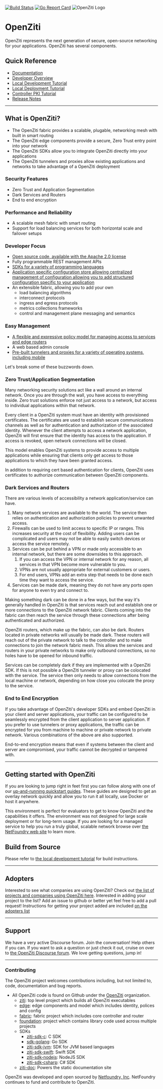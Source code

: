 [![Build Status](https://github.com/openziti/ziti/actions/workflows/main.yml/badge.svg)](https://github.com/openziti/ziti/actions/workflows/main.yml)
[![Go Report Card](https://goreportcard.com/badge/github.com/openziti/ziti)](https://goreportcard.com/report/github.com/openziti/ziti)
![OpenZiti Logo](https://raw.githubusercontent.com/openziti/ziti-doc/main/docusaurus/static/img/ziti-logo-dark.svg)

# OpenZiti

OpenZiti represents the next generation of secure, open-source networking for your applications. OpenZiti has several components.

## Quick Reference

* [Documentation](https://openziti.github.io/)
* [Developer Overview](./doc/001-overview.md)
* [Local Development Tutorial](./doc/002-local-dev.md)
* [Local Deployment Tutorial](./doc/003-local-deploy.md)
* [Controller PKI Tutorial](./doc/004-controller-pki.md)
* [Release Notes](./CHANGELOG.md)

---

## What is OpenZiti?

* The OpenZiti fabric provides a scalable, plugable, networking mesh with built in smart routing
* The OpenZiti edge components provide a secure, Zero Trust entry point into your network
* The OpenZiti SDKs allow you to integrate OpenZiti directly into your applications
* The OpenZiti tunnelers and proxies allow existing applications and networks to take advantage of a OpenZiti deployment

### Security Features

* Zero Trust and Application Segmentation
* Dark Services and Routers
* End to end encryption

### Performance and Reliability

* A scalable mesh fabric with smart routing
* Support for load balancing services for both horizontal scale and failover setups

### Developer Focus

* [Open source code, available with the Apache 2.0 license](https://github.com/openziti)
* Fully programmable REST management APIs
* [SDKs for a variety of programming languages](https://openziti.github.io/ziti/clients/sdks)
* [Application specific configuration store allowing centralized management of configuration allowing you to add structured configuration specific to your application](https://openziti.github.io/ziti/config-store/overview)
* An extensible fabric, allowing you to add your own
  * load balancing algorithms
  * interconnect protocols
  * ingress and egress protocols
  * metrics collections frameworks
  * control and management plane messaging and semantics

### Easy Management

* [A flexible and expressive policy model for managing access to services and edge routers](https://openziti.github.io/ziti/policies/overview)
* A web based admin console
* [Pre-built tunnelers and proxies for a variety of operating systems, including mobile](https://openziti.github.io/ziti/clients/tunneler)

Let's break some of these buzzwords down.

### Zero Trust/Application Segmentation

Many networking security solutions act like a wall around an internal network. Once you are through the wall, you have access to everything inside. Zero trust solutions enforce not just access to a network, but access to individual applications within that network.

Every client in a OpenZiti system must have an identity with provisioned certificates. The certificates are used to establish secure communications channels as well as for authentication and authorization of the associated identity. Whenever the client attempts to access a network application, OpenZiti will first ensure that the identity has access to the application. If access is revoked, open network connections will be closed.

This model enables OpenZiti systems to provide access to multiple applications while ensuring that clients only get access to those applications to which they have been granted access.

In addition to requiring cert based authentication for clients, OpenZiti uses certificates to authorize communication between OpenZiti components.

### Dark Services and Routers

There are various levels of accessibility a network application/service can have.

1. Many network services are available to the world. The service then relies on authentication and authorization policies to prevent unwanted access.
1. Firewalls can be used to limit access to specific IP or ranges. This increases security at the cost of flexibility. Adding users can be complicated and users may not be able to easily switch devices or access the service remotely.
1. Services can be put behind a VPN or made only accessible to an internal network, but there are some downsides to this approach.
    1. If you can access the VPN or internal network for any reason, all services in that VPN become more vulnerable to you.
    1. VPNs are not usually appropriate for external customers or users.
    1. For end users, VPNs add an extra step that needs to be done each time they want to access the service.
1. Services can be made dark, meaning they do not have any ports open for anyone to even try and connect to.

Making something dark can be done in a few ways, but the way it's generally handled in OpenZiti is that services reach out and establish one or more connections to the OpenZiti network fabric. Clients coming into the fabric can then reach the service through these connections after being authenticated and authorized.

OpenZiti routers, which make up the fabric, can also be dark. Routers located in private networks will usually be made dark. These routers will reach out of the private network to talk to the controller and to make connections to join the network fabric mesh. This allows the services and routers in your private networks to make only outbound connections, so no holes have to be opened for inbound traffic.

Services can be completely dark if they are implemented with a OpenZiti SDK. If this is not possible a OpenZiti tunneler or proxy can be colocated with the service. The service then only needs to allow connections from the local machine or network, depending on how close you colocate the proxy to the service.

### End to End Encryption

If you take advantage of OpenZiti's developer SDKs and embed OpenZiti in your client and server applications, your traffic can be configured to be seamlessly encrypted from the client application to server application. If you prefer to use tunnelers or proxy applications, the traffic can be encrypted for you from machine to machine or private network to private network. Various combinations of the above are also supported.

End-to-end encryption means that even if systems between the client and server are compromised, your traffic cannot be decrypted or tampered with.

---

## Getting started with OpenZiti

If you are looking to jump right in feet first you can follow along with one of our [up-and-running quickstart
guides](https://openziti.github.io/ziti/quickstarts/quickstart-overview.html). These guides are designed to get an
overlay network quickly and allow you to run it all locally, use Docker or host it anywhere.

This environment is perfect for evaluators to get to know OpenZiti and the capabilities it offers.  The environment was not
designed for large scale deployment or for long-term usage. If you are looking for a managed service to help you run a
truly global, scalable network browse over [the NetFoundry web site](https://netfoundry.io) to learn more.

## Build from Source

Please refer to [the local development tutorial](./doc/002-local-dev.md) for build instructions.

---

## Adopters

Interested to see what companies are using OpenZiti? Check out [the list of projects and companies using OpenZiti here](./ADOPTERS.md).
Interested in adding your project to the list? Add an issue to github or better yet feel free to add a pull request! Instructions for
getting your project added are included [on the adopters list](./ADOPTERS.md)

---

## Support

We have a very active Discourse forum. Join the conversation! Help others if you can. If you want to ask a question or just check it out,
cruise on over to [the OpenZiti Discourse forum](https://openziti.discourse.group/). We love getting questions, jump in!

---

### Contributing

The OpenZiti project welcomes contributions including, but not limited to, code, documentation and bug reports.

* All OpenZiti code is found on Github under the [OpenZiti](https://github.com/openziti) organization. 
  * [ziti](https://github.com/openziti/ziti): top level project which builds all OpenZiti executables
  * [edge](https://github.com/openziti/edge): edge components and model which includes identity, polices and config 
  * [fabric](https://github.com/openziti/fabric): fabric project which includes core controller and router
  * [foundation](https://github.com/openziti/foundation): project which contains library code used across multiple projects
  * SDKs
    * [ziti-sdk-c](https://github.com/openziti/ziti-sdk-c): C SDK
    * [sdk-golang](https://github.com/openziti/sdk-golang): Go SDK
    * [ziti-sdk-jvm](https://github.com/openziti/ziti-sdk-jvm): SDK for JVM based languages
    * [ziti-sdk-swift](https://github.com/openziti/ziti-sdk-swift): Swift SDK
    * [ziti-sdk-nodejs](https://github.com/openziti/ziti-sdk-nodejs): NodeJS SDK
    * [ziti-sdk-csharp](https://github.com/openziti/ziti-sdk-csharp): C# SDK
  * [ziti-doc](https://github.com/openziti/ziti-doc): Powers the static documentation site

OpenZiti was developed and open sourced by [Netfoundry, Inc](https://netfoundry.io). NetFoundry continues to fund and 
contribute to OpenZiti.

